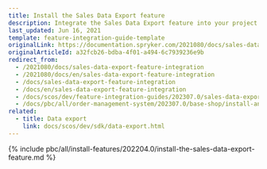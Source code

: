 ```yaml
---
title: Install the Sales Data Export feature
description: Integrate the Sales Data Export feature into your project.
last_updated: Jun 16, 2021
template: feature-integration-guide-template
originalLink: https://documentation.spryker.com/2021080/docs/sales-data-export-feature-integration
originalArticleId: a32fcb26-bdba-4f01-a494-6c7939236e9b
redirect_from:
  - /2021080/docs/sales-data-export-feature-integration
  - /2021080/docs/en/sales-data-export-feature-integration
  - /docs/sales-data-export-feature-integration
  - /docs/en/sales-data-export-feature-integration
  - /docs/scos/dev/feature-integration-guides/202307.0/sales-data-export-feature-integration.html
  - /docs/pbc/all/order-management-system/202307.0/base-shop/install-and-upgrade/install-features/install-the-sales-data-export-feature.html
related:
  - title: Data export
    link: docs/scos/dev/sdk/data-export.html
---
```


{% include pbc/all/install-features/202204.0/install-the-sales-data-export-feature.md %} <!-- To edit, see /_includes/pbc/all/install-features/202204.0/install-the-sales-data-export-feature.md -->
